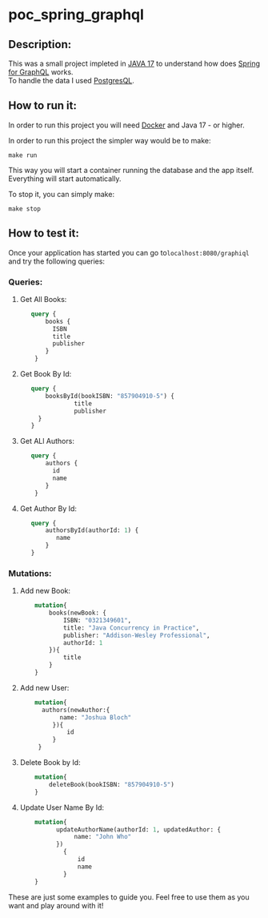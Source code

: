 # poc_spring_graphql

## Description:
This was a small project impleted in [JAVA 17](https://www.java.com/en/) to understand how does [Spring for GraphQL](https://spring.io/projects/spring-graphql) works.<br>
To handle the data I used [PostgresQL](https://www.postgresql.org).

## How to run it:
In order to run this project you will need [Docker](https://www.docker.com/) and Java 17 - or higher.

In order to run this project the simpler way would be to make:

```shell
make run
```

This way you will start a container running the database and the app itself. Everything will start automatically.<br>

To stop it, you can simply make:
```shell
make stop
```

## How to test it:
Once your application has started you can go to`localhost:8080/graphiql` and try the following queries:

### Queries:

1. Get All Books:
    ```graphql
       query {
           books {
             ISBN
             title
             publisher
           }
        }
    ```
2. Get Book By Id:
    ```graphql
       query {
           booksById(bookISBN: "857904910-5") {
                   title
                   publisher
         }
       }
    ```
3. Get ALl Authors:
    ```graphql
       query {
           authors {
             id
             name
           }
        }
    ```
4. Get Author By Id:
    ```graphql
       query {
           authorsById(authorId: 1) {
              name
           }
       }
    ```
   
### Mutations:

1. Add new Book:
    ```graphql
        mutation{
            books(newBook: {
                ISBN: "0321349601",
                title: "Java Concurrency in Practice",
                publisher: "Addison-Wesley Professional",
                authorId: 1
            }){
                title
            }
        }
    ```
2. Add new User:
    ```graphql
        mutation{
          authors(newAuthor:{
               name: "Joshua Bloch"
             }){
                 id
             }
         }
    ```
3. Delete Book by Id:
    ```graphql
        mutation{
            deleteBook(bookISBN: "857904910-5")
        }
    ```
   
4.  Update User Name By Id:
    ```graphql
        mutation{
              updateAuthorName(authorId: 1, updatedAuthor: {
                   name: "John Who"
              })
                {
                    id
                    name 
                }
        }
    ```
    
These are just some examples to guide you. Feel free to use them as you want and play around with it! 
